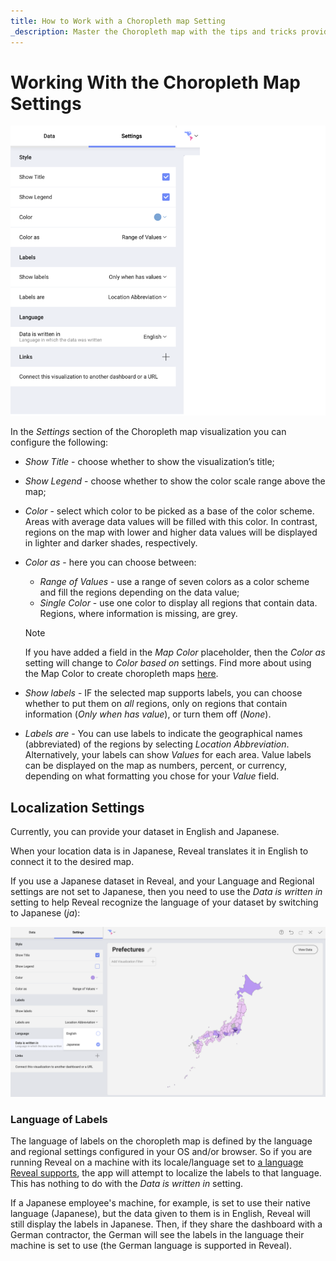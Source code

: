 ```yaml
---
title: How to Work with a Choropleth map Setting
_description: Master the Choropleth map with the tips and tricks provided on this page.
---
```


# Working With the Choropleth Map Settings

<img src="images/visualization-settings-choropleth-map.png" alt="Settings in the Visualization editor of the choropleth map" class="responsive-img"/>

In the _Settings_ section of the Choropleth map visualization you can configure the following:

  - *Show Title* - choose whether to show the visualization’s title;
  - *Show Legend* - choose whether to show the color scale range above the map;
  - *Color* - select which color to be picked as a base of the color scheme. Areas with average data values will be filled with this color. In contrast, regions on the map with lower and higher data values will be displayed in lighter and darker shades,  respectively.
  - *Color as* - here you can choose between:
      * _Range of Values_ - use a range of seven colors as a color scheme and fill the regions depending on the data value;
      * _Single Color_ - use one color to display all regions that contain data. Regions, where information is missing, are grey.

    >[!NOTE]
    >If you have added a field in the _Map Color_ placeholder, then the _Color as_ setting will change to _Color based on_ settings. Find more about using the Map Color to create choropleth maps [here](choropleth-map.html#map-color).

  - *Show labels* - IF the selected map supports labels, you can choose whether to put them on _all_ regions, only on regions that contain information (_Only when has value_), or turn them off (_None_).
  - *Labels are* - You can use labels to indicate the geographical names (abbreviated) of the regions by selecting _Location Abbreviation_. Alternatively, your labels can show _Values_ for each area. Value labels can be displayed on the map as numbers, percent, or currency, depending on what formatting you chose for your _Value_ field.
  
## Localization Settings

Currently, you can provide your dataset in English and Japanese.

When your location data is in Japanese, Reveal translates it in English to connect it to the desired map.

If you use a Japanese dataset in Reveal, and your Language and Regional settings are not set to Japanese, then you need to use the *Data is written in* setting to help Reveal recognize the language of your dataset by switching to Japanese (_ja_):

<img src="images/japanese-data-language.png" alt="Set the Language of Data to Japanese" class="responsive-img"/>


### Language of Labels

The language of labels on the choropleth map is defined by the language and regional settings configured in your OS and/or browser. So if you are running Reveal on a machine with its locale/language set to [a language Reveal supports](~/en/general/supported-languages.md), the app will attempt to localize the labels to that language. This has nothing to do with the _Data is written in_ setting.

If a Japanese employee's machine, for example, is set to use their native language (Japanese), but the data given to them is in English, Reveal will still display the labels in Japanese. Then, if they share the dashboard with a German contractor, the German will see the labels in the language their machine is set to use (the German language is supported in Reveal).
